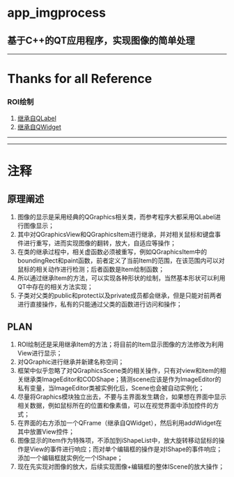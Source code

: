 # **app_imgprocess**
基于C++的QT应用程序，实现图像的简单处理
---
---
# Thanks for all Reference
### ROI绘制
1. [继承自QLabel](https://blog.csdn.net/qq_36131739/article/details/104855098)   
2. [继承自QWidget](https://blog.csdn.net/qq_40732350/article/details/103538593)
---
---
# 注释
## **原理阐述**
1. 图像的显示是采用经典的QGraphics相关类，而参考程序大都采用QLabel进行图像显示；
2. 其中对QGraphicsView和QGraphicsItem进行继承，并对相关鼠标和键盘事件进行重写，进而实现图像的翻转，放大，自适应等操作；
3. 在类的继承过程中，相关虚函数必须被重写，例如QGraphicsItem中的boundingRect和paint函数，前者定义了当前Item的范围，在该范围内可以对鼠标的相关动作进行检测；后者函数是Item绘制函数；
4. 所以通过继承Item的方法，可以实现各种形状的绘制，当然基本形状可以利用QT中存在的相关方法实现；
5. 子类对父类的public和protect以及private成员都会继承，但是只能对前两者进行直接操作，私有的只能通过父类的函数进行访问和操作；
## **PLAN**
1. ROI绘制还是采用继承Item的方法；将目前的Item显示图像的方法修改为利用View进行显示；
2. 对QGraphic进行继承并新建名称空间；
3. 框架中似乎忽略了对QGraphicsScene类的相关操作，只有对view和item的相关继承类ImageEditor和CODShape；猜测scene应该是作为ImageEditor的私有变量，当ImageEditor类被实例化后，Scene也会被自动实例化；
4. 尽量将Graphics模块独立出去，不要与主界面发生耦合，如果想在界面中显示相关数据，例如鼠标所在的位置和像素值，可以在视觉界面中添加控件的方式；
5. 在界面的右方添加一个QFrame（继承自QWidget），然后利用addWidget在其中放置View控件；
6. 图像显示的Item作为特殊项，不添加到iShapeList中，放大旋转移动鼠标的操作是View的事件进行响应；而对单个编辑框的操作是对IShape的事件响应；添加一个编辑框就实例化一个IShape；
7. 现在先实现对图像的放大，后续实现图像+编辑框的整体IScene的放大操作；